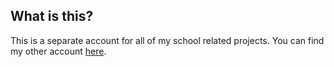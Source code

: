 ## What is this?

This is a separate account for all of my school related projects. 
You can find my other account [here](https://github.com/Mystery3).
